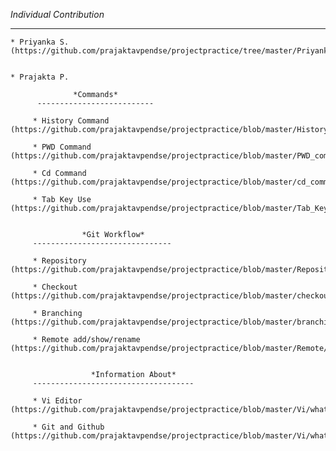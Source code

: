     
*Individual Contribution*

------------------------------------------------------------------------------------------------


    * Priyanka S. (https://github.com/prajaktavpendse/projectpractice/tree/master/Priyanka)


    * Prajakta P. 

                  *Commands*
          --------------------------

         * History Command (https://github.com/prajaktavpendse/projectpractice/blob/master/History_command/history.md)

         * PWD Command (https://github.com/prajaktavpendse/projectpractice/blob/master/PWD_command/pwd.md)

         * Cd Command (https://github.com/prajaktavpendse/projectpractice/blob/master/cd_command/cd.md)

         * Tab Key Use (https://github.com/prajaktavpendse/projectpractice/blob/master/Tab_Key_Use/tab_key.md)


                    *Git Workflow*
         -------------------------------

         * Repository (https://github.com/prajaktavpendse/projectpractice/blob/master/Repository/Repository.md)

         * Checkout (https://github.com/prajaktavpendse/projectpractice/blob/master/checkout/checkout.md)

         * Branching (https://github.com/prajaktavpendse/projectpractice/blob/master/branching/branching.md)

         * Remote add/show/rename (https://github.com/prajaktavpendse/projectpractice/blob/master/Remote/remote.md)


                      *Information About*
         ------------------------------------

         * Vi Editor (https://github.com/prajaktavpendse/projectpractice/blob/master/Vi/what_is_Vi.md)

         * Git and Github (https://github.com/prajaktavpendse/projectpractice/blob/master/Vi/what_is_git.md)

